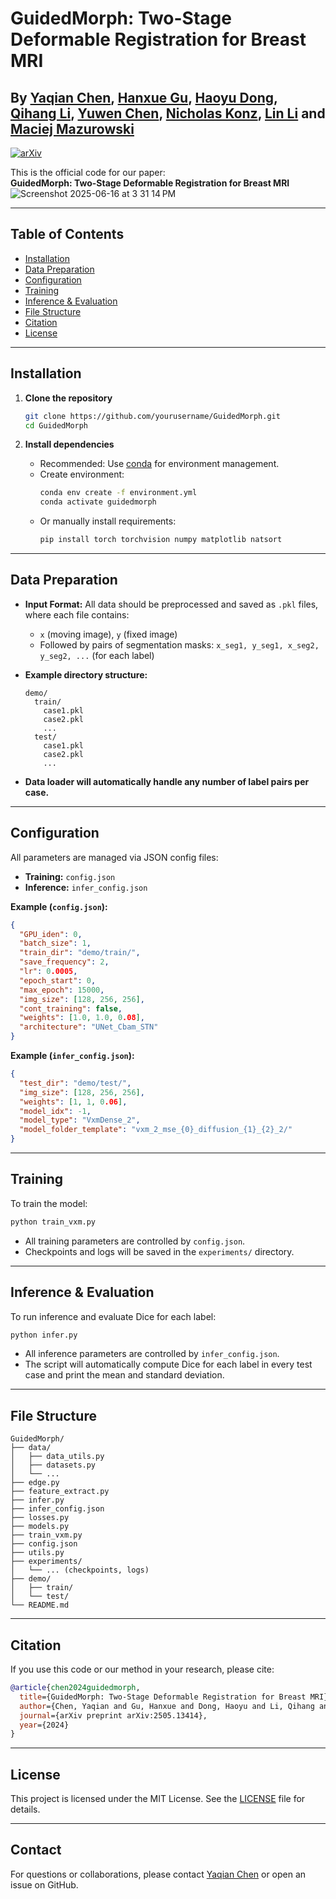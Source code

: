 # GuidedMorph: Two-Stage Deformable Registration for Breast MRI

**By [Yaqian Chen](https://scholar.google.com/citations?user=iegKFuQAAAAJ&hl=en), [Hanxue Gu](https://scholar.google.com/citations?user=aGjCpQUAAAAJ&hl=en&oi=ao), [Haoyu Dong](https://scholar.google.com/citations?user=eZVEUCIAAAAJ&hl=en&oi=ao), [Qihang Li](https://scholar.google.com/citations?user=Yw9_kMQAAAAJ&hl=en), [Yuwen Chen](https://scholar.google.com/citations?user=61s49p0AAAAJ&hl=en&oi=ao), [Nicholas Konz](https://scholar.google.com/citations?user=a9rXidMAAAAJ&hl=en), [Lin Li](https://scholar.google.com/citations?user=uRHrZUkAAAAJ&hl=zh-CN&authuser=1) and [Maciej Mazurowski](https://scholar.google.com/citations?user=HlxjJPQAAAAJ&hl=en&oi=ao)**
---
[![arXiv](https://img.shields.io/badge/arXiv-2502.09779-b31b1b.svg)](https://arxiv.org/abs/2505.13414)


This is the official code for our paper:  
**GuidedMorph: Two-Stage Deformable Registration for Breast MRI**
![Screenshot 2025-06-16 at 3 31 14 PM](https://github.com/user-attachments/assets/d638f384-269b-4a1f-8151-e7b2b92735b7)

---

## Table of Contents

- [Installation](#installation)
- [Data Preparation](#data-preparation)
- [Configuration](#configuration)
- [Training](#training)
- [Inference & Evaluation](#inference--evaluation)
- [File Structure](#file-structure)
- [Citation](#citation)
- [License](#license)

---

## Installation

1. **Clone the repository**
   ```bash
   git clone https://github.com/yourusername/GuidedMorph.git
   cd GuidedMorph
   ```

2. **Install dependencies**
   - Recommended: Use [conda](https://docs.conda.io/en/latest/) for environment management.
   - Create environment:
     ```bash
     conda env create -f environment.yml
     conda activate guidedmorph
     ```
   - Or manually install requirements:
     ```bash
     pip install torch torchvision numpy matplotlib natsort
     ```

---

## Data Preparation

- **Input Format:** All data should be preprocessed and saved as `.pkl` files, where each file contains:
  - `x` (moving image), `y` (fixed image)
  - Followed by pairs of segmentation masks: `x_seg1, y_seg1, x_seg2, y_seg2, ...` (for each label)
- **Example directory structure:**
  ```
  demo/
    train/
      case1.pkl
      case2.pkl
      ...
    test/
      case1.pkl
      case2.pkl
      ...
  ```

- **Data loader will automatically handle any number of label pairs per case.**

---

## Configuration

All parameters are managed via JSON config files:

- **Training:** `config.json`
- **Inference:** `infer_config.json`

**Example (`config.json`):**
```json
{
  "GPU_iden": 0,
  "batch_size": 1,
  "train_dir": "demo/train/",
  "save_frequency": 2,
  "lr": 0.0005,
  "epoch_start": 0,
  "max_epoch": 15000,
  "img_size": [128, 256, 256],
  "cont_training": false,
  "weights": [1.0, 1.0, 0.08],
  "architecture": "UNet_Cbam_STN"
}
```

**Example (`infer_config.json`):**
```json
{
  "test_dir": "demo/test/",
  "img_size": [128, 256, 256],
  "weights": [1, 1, 0.06],
  "model_idx": -1,
  "model_type": "VxmDense_2",
  "model_folder_template": "vxm_2_mse_{0}_diffusion_{1}_{2}_2/"
}
```

---

## Training

To train the model:

```bash
python train_vxm.py
```

- All training parameters are controlled by `config.json`.
- Checkpoints and logs will be saved in the `experiments/` directory.

---

## Inference & Evaluation

To run inference and evaluate Dice for each label:

```bash
python infer.py
```

- All inference parameters are controlled by `infer_config.json`.
- The script will automatically compute Dice for each label in every test case and print the mean and standard deviation.

---

## File Structure

```
GuidedMorph/
├── data/
│   ├── data_utils.py
│   ├── datasets.py
│   └── ...
├── edge.py
├── feature_extract.py
├── infer.py
├── infer_config.json
├── losses.py
├── models.py
├── train_vxm.py
├── config.json
├── utils.py
├── experiments/
│   └── ... (checkpoints, logs)
├── demo/
│   ├── train/
│   └── test/
└── README.md
```

---

## Citation

If you use this code or our method in your research, please cite:

```bibtex
@article{chen2024guidedmorph,
  title={GuidedMorph: Two-Stage Deformable Registration for Breast MRI},
  author={Chen, Yaqian and Gu, Hanxue and Dong, Haoyu and Li, Qihang and Chen, Yuwen and Konz, Nicholas and Li, Lin and Mazurowski, Maciej},
  journal={arXiv preprint arXiv:2505.13414},
  year={2024}
}
```

---

## License

This project is licensed under the MIT License. See the [LICENSE](LICENSE) file for details.

---

## Contact

For questions or collaborations, please contact [Yaqian Chen](mailto:yaqian.chen@duke.edu) or open an issue on GitHub.
